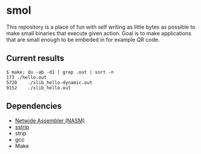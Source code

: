 # smol

This repository is a place of fun with self writing as little bytes as possible to make small binaries that execute given action. Goal is to make applications that are small enough to be embeded in for example QR code.

## Current results
```console
$ make; du -ab -d1 | grep .out | sort -n
173	./hello.out
5720	./xlib_hello-dynamic.out
9152	./xlib_hello.out
```

## Dependencies

- [Netwide Assembler (NASM)](https://nasm.us)
- [sstrip](http://www.muppetlabs.com/~breadbox/software/elfkickers.html)
- strip
- gcc
- Make
